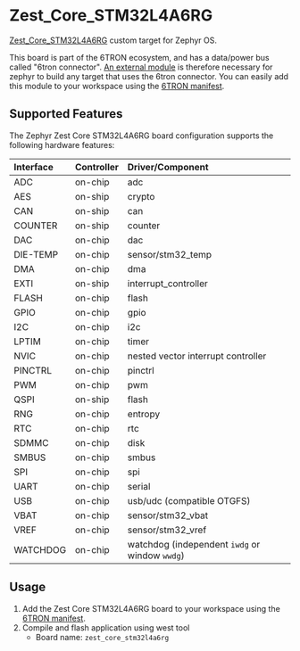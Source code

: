 # Zest_Core_STM32L4A6RG

[Zest_Core_STM32L4A6RG](https://6tron.io/zest_core/zest_core_stm32l4a6rg_3_1_0) custom target for Zephyr OS.

This board is part of the 6TRON ecosystem, and has a data/power bus called "6tron connector". [An external module](https://github.com/catie-aq/zephyr_6tron-connector) is therefore necessary for zephyr to build any target that uses the 6tron connector. You can easily add this module to your workspace using the [6TRON manifest](https://github.com/catie-aq/zephyr_6tron-manifest.git).

## Supported Features

The Zephyr Zest Core STM32L4A6RG board configuration supports the following hardware features:

| Interface | Controller | Driver/Component                               |
| :-------- | :--------- | :--------------------------------------------- |
| ADC       | on-chip    | adc                                            |
| AES       | on-ship    | crypto                                         |
| CAN       | on-ship    | can                                            |
| COUNTER   | on-ship    | counter                                        |
| DAC       | on-chip    | dac                                            |
| DIE-TEMP  | on-chip    | sensor/stm32_temp                              |
| DMA       | on-chip    | dma                                            |
| EXTI      | on-ship    | interrupt_controller                           |
| FLASH     | on-chip    | flash                                          |
| GPIO      | on-chip    | gpio                                           |
| I2C       | on-chip    | i2c                                            |
| LPTIM     | on-chip    | timer                                          |
| NVIC      | on-chip    | nested vector interrupt controller             |
| PINCTRL   | on-chip    | pinctrl                                        |
| PWM       | on-chip    | pwm                                            |
| QSPI      | on-ship    | flash                                          |
| RNG       | on-chip    | entropy                                        |
| RTC       | on-chip    | rtc                                            |
| SDMMC     | on-chip    | disk                                           |
| SMBUS     | on-chip    | smbus                                          |
| SPI       | on-chip    | spi                                            |
| UART      | on-chip    | serial                                         |
| USB       | on-chip    | usb/udc (compatible OTGFS)                     |
| VBAT      | on-chip    | sensor/stm32_vbat                              |
| VREF      | on-chip    | sensor/stm32_vref                              |
| WATCHDOG  | on-chip    | watchdog (independent `iwdg` or window `wwdg`) |


## Usage

1. Add the Zest Core STM32L4A6RG board to your workspace using the [6TRON manifest](https://github.com/catie-aq/zephyr_6tron-manifest.git).
2. Compile and flash application using west tool
   - Board name: `zest_core_stm32l4a6rg`
